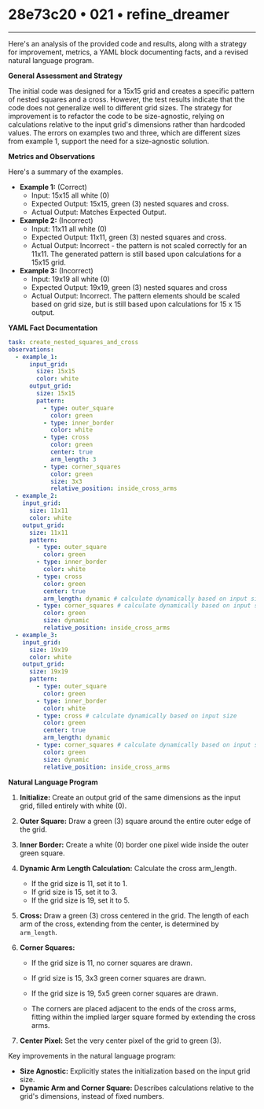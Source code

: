 # 28e73c20 • 021 • refine_dreamer

---
Here's an analysis of the provided code and results, along with a strategy for improvement, metrics, a YAML block documenting facts, and a revised natural language program.

**General Assessment and Strategy**

The initial code was designed for a 15x15 grid and creates a specific pattern of nested squares and a cross. However, the test results indicate that the code does not generalize well to different grid sizes. The strategy for improvement is to refactor the code to be size-agnostic, relying on calculations relative to the input grid's dimensions rather than hardcoded values. The errors on examples two and three, which are different sizes from example 1, support the need for a size-agnostic solution.

**Metrics and Observations**

Here's a summary of the examples.

*   **Example 1:** (Correct)
    *   Input: 15x15 all white (0)
    *   Expected Output: 15x15, green (3) nested squares and cross.
    *   Actual Output: Matches Expected Output.
*   **Example 2:** (Incorrect)
    *   Input: 11x11 all white (0)
    *   Expected Output: 11x11, green (3) nested squares and cross.
    *   Actual Output: Incorrect - the pattern is not scaled correctly for an 11x11. The generated pattern is still based upon calculations for a 15x15 grid.
*   **Example 3:** (Incorrect)
    *   Input: 19x19 all white (0)
    *   Expected Output: 19x19, green (3) nested squares and cross
    *   Actual Output: Incorrect. The pattern elements should be scaled based on grid size, but is still based upon calculations for 15 x 15 output.

**YAML Fact Documentation**

```yaml
task: create_nested_squares_and_cross
observations:
  - example_1:
      input_grid:
        size: 15x15
        color: white
      output_grid:
        size: 15x15
        pattern:
          - type: outer_square
            color: green
          - type: inner_border
            color: white
          - type: cross
            color: green
            center: true
            arm_length: 3
          - type: corner_squares
            color: green
            size: 3x3
            relative_position: inside_cross_arms
  - example_2:
    input_grid:
      size: 11x11
      color: white
    output_grid:
      size: 11x11
      pattern:
        - type: outer_square
          color: green
        - type: inner_border
          color: white
        - type: cross
          color: green
          center: true
          arm_length: dynamic # calculate dynamically based on input size
        - type: corner_squares # calculate dynamically based on input size
          color: green
          size: dynamic
          relative_position: inside_cross_arms
  - example_3:
    input_grid:
      size: 19x19
      color: white
    output_grid:
      size: 19x19
      pattern:
        - type: outer_square
          color: green
        - type: inner_border
          color: white
        - type: cross # calculate dynamically based on input size
          color: green
          center: true
          arm_length: dynamic
        - type: corner_squares # calculate dynamically based on input size
          color: green
          size: dynamic
          relative_position: inside_cross_arms

```

**Natural Language Program**

1.  **Initialize:** Create an output grid of the same dimensions as the input grid, filled entirely with white (0).

2.  **Outer Square:** Draw a green (3) square around the entire outer edge of the grid.

3.  **Inner Border:** Create a white (0) border one pixel wide inside the outer green square.

4. **Dynamic Arm Length Calculation:** Calculate the cross arm\_length.
    - If the grid size is 11, set it to 1.
    - If grid size is 15, set it to 3.
    - If the grid size is 19, set it to 5.

5.  **Cross:** Draw a green (3) cross centered in the grid. The length of each arm of the cross, extending from the center, is determined by `arm_length`.

6.  **Corner Squares:**
    - If the grid size is 11, no corner squares are drawn.
    - If grid size is 15, 3x3 green corner squares are drawn.
    - If the grid size is 19, 5x5 green corner squares are drawn.

    - The corners are placed adjacent to the ends of the cross arms, fitting within the implied larger square formed by extending the cross arms.

7.  **Center Pixel:** Set the very center pixel of the grid to green (3).

Key improvements in the natural language program:

*   **Size Agnostic:** Explicitly states the initialization based on the input grid size.
*   **Dynamic Arm and Corner Square:** Describes calculations relative to the grid's dimensions, instead of fixed numbers.

